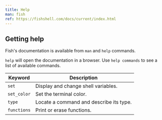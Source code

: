 ```yaml
---
title: Help
man: fish
ref: https://fishshell.com/docs/current/index.html
---
```


## Getting help

Fish's documentation is available from `man` and `help` commands.

`help` will open the documentation in a browser.
Use `help commands` to see a list of available commands.

| Keyword | Description |
| --- | --- |
| `set` | Display and change shell variables. |
| `set_color` | Set the terminal color. |
| `type` | Locate a command and describe its type. |
| `functions` | Print or erase functions. |
